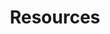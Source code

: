 ---
title: Resources
layout: resources
description: Resources description
permalink: "/resources/"
bodyClass: page-resources
---